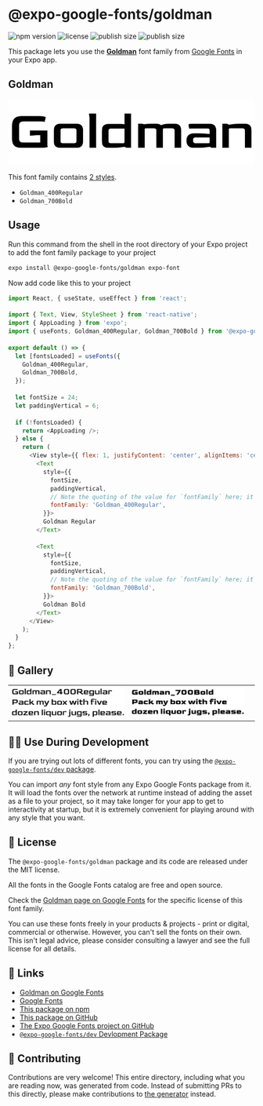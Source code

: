 # @expo-google-fonts/goldman

![npm version](https://flat.badgen.net/npm/v/@expo-google-fonts/goldman)
![license](https://flat.badgen.net/github/license/expo/google-fonts)
![publish size](https://flat.badgen.net/packagephobia/install/@expo-google-fonts/goldman)
![publish size](https://flat.badgen.net/packagephobia/publish/@expo-google-fonts/goldman)

This package lets you use the [**Goldman**](https://fonts.google.com/specimen/Goldman) font family from [Google Fonts](https://fonts.google.com/) in your Expo app.

## Goldman

![Goldman](./font-family.png)

This font family contains [2 styles](#-gallery).

- `Goldman_400Regular`
- `Goldman_700Bold`

## Usage

Run this command from the shell in the root directory of your Expo project to add the font family package to your project
```sh
expo install @expo-google-fonts/goldman expo-font
```

Now add code like this to your project
```js
import React, { useState, useEffect } from 'react';

import { Text, View, StyleSheet } from 'react-native';
import { AppLoading } from 'expo';
import { useFonts, Goldman_400Regular, Goldman_700Bold } from '@expo-google-fonts/goldman';

export default () => {
  let [fontsLoaded] = useFonts({
    Goldman_400Regular,
    Goldman_700Bold,
  });

  let fontSize = 24;
  let paddingVertical = 6;

  if (!fontsLoaded) {
    return <AppLoading />;
  } else {
    return (
      <View style={{ flex: 1, justifyContent: 'center', alignItems: 'center' }}>
        <Text
          style={{
            fontSize,
            paddingVertical,
            // Note the quoting of the value for `fontFamily` here; it expects a string!
            fontFamily: 'Goldman_400Regular',
          }}>
          Goldman Regular
        </Text>

        <Text
          style={{
            fontSize,
            paddingVertical,
            // Note the quoting of the value for `fontFamily` here; it expects a string!
            fontFamily: 'Goldman_700Bold',
          }}>
          Goldman Bold
        </Text>
      </View>
    );
  }
};

```

## 🔡 Gallery


||||
|-|-|-|
|![Goldman_400Regular](./Goldman_400Regular.ttf.png)|![Goldman_700Bold](./Goldman_700Bold.ttf.png)|||


## 👩‍💻 Use During Development

If you are trying out lots of different fonts, you can try using the [`@expo-google-fonts/dev` package](https://github.com/expo/google-fonts/tree/master/font-packages/dev#readme).

You can import *any* font style from any Expo Google Fonts package from it. It will load the fonts
over the network at runtime instead of adding the asset as a file to your project, so it may take longer
for your app to get to interactivity at startup, but it is extremely convenient
for playing around with any style that you want.

## 📖 License

The `@expo-google-fonts/goldman` package and its code are released under the MIT license.

All the fonts in the Google Fonts catalog are free and open source.

Check the [Goldman page on Google Fonts](https://fonts.google.com/specimen/Goldman) for the specific license of this font family.

You can use these fonts freely in your products & projects - print or digital, commercial or otherwise. However, you can't sell the fonts on their own. This isn't legal advice, please consider consulting a lawyer and see the full license for all details.

## 🔗 Links

- [Goldman on Google Fonts](https://fonts.google.com/specimen/Goldman)
- [Google Fonts](https://fonts.google.com/)
- [This package on npm](https://www.npmjs.com/package/@expo-google-fonts/goldman)
- [This package on GitHub](https://github.com/expo/google-fonts/tree/master/font-packages/goldman)
- [The Expo Google Fonts project on GitHub](https://github.com/expo/google-fonts)
- [`@expo-google-fonts/dev` Devlopment Package](https://github.com/expo/google-fonts/tree/master/font-packages/dev)

## 🤝 Contributing

Contributions are very welcome! This entire directory, including what you are reading now, was generated from code. Instead of submitting PRs to this directly, please make contributions to [the generator](https://github.com/expo/google-fonts/tree/master/packages/generator) instead.
